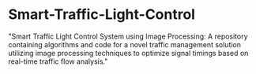 # Smart-Traffic-Light-Control
"Smart Traffic Light Control System using Image Processing: A repository containing algorithms and code for a novel traffic management solution utilizing image processing techniques to optimize signal timings based on real-time traffic flow analysis."
